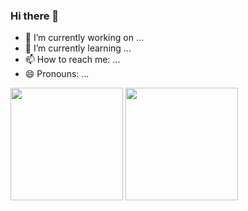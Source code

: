 ### Hi there 👋


- 🔭 I’m currently working on ...
- 🌱 I’m currently learning ...
- 📫 How to reach me: ...
- 😄 Pronouns: ...


<div>
    <a href=""></a>
    <img height="180em" src="http://github-readme-stats.vercel.app/api?username=JvHaeckel&show_icons=true&theme=dracula&include_all_commits=true&count_private=true" alt="">
    <img height="180em" src="http://github-readme-stats.vercel.app/api/top-langs/?username=JvHaeckel&layout=compact&langs_count=16&theme=dracula" >
</div>
